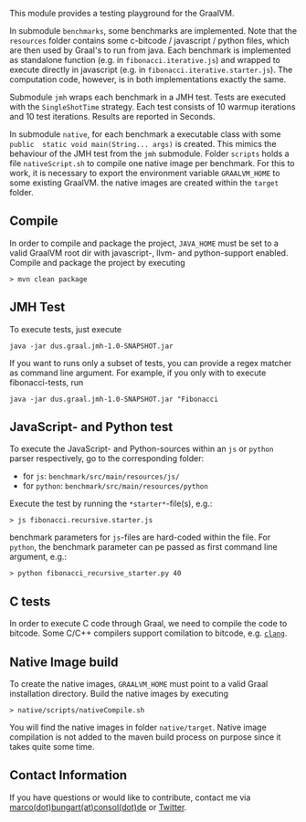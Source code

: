 This module provides a testing playground for the GraalVM.

In submodule `benchmarks`, some benchmarks are implemented. Note that the 
`resources` folder contains some c-bitcode / javascript / python files, which
are then used by Graal's to run from java. Each benchmark is implemented as 
standalone function (e.g. in `fibonacci.iterative.js`) and wrapped to execute
directly in javascript (e.g. in `fibonacci.iterative.starter.js`). The
computation code, however, is in both implementations exactly the same.

Submodule `jmh` wraps each benchmark in a JMH test. Tests are executed with the 
`SingleShotTime` strategy. Each test consists of 10 warmup iterations and 10
test iterations. Results are reported in Seconds. 

In submodule `native`, for each benchmark a executable class with some `public 
static void main(String... args)` is created. This mimics the behaviour of the 
JMH test from the `jmh` submodule. Folder `scripts` holds a file
`nativeScript.sh` to compile one native image per benchmark. For this to work, 
it is necessary to export the environment variable `GRAALVM_HOME` to some 
existing GraalVM. the native images are created within the `target` folder.

## Compile

In order to compile and package the project, `JAVA_HOME` must be set to a valid
GraalVM root dir with javascript-, llvm- and python-support enabled. Compile and 
package the project by executing

    > mvn clean package

## JMH Test
To execute tests, just execute

    java -jar dus.graal.jmh-1.0-SNAPSHOT.jar
    
If you want to runs only a subset of tests, you can provide a regex matcher as 
command line argument. For example, if you only with to execute fibonacci-tests,
run

    java -jar dus.graal.jmh-1.0-SNAPSHOT.jar "Fibonacci

## JavaScript- and Python test
To execute the JavaScript- and Python-sources within an `js` or `python` parser
respectively, go to the corresponding folder:

* for `js`: `benchmark/src/main/resources/js/`
* for `python`: `benchmark/src/main/resources/python`

Execute the test by running the `*starter*`-file(s), e.g.:

    > js fibonacci.recursive.starter.js
benchmark parameters for `js`-files are hard-coded within the file. For `python`, 
the benchmark parameter can pe passed as first command line argument, e.g.:

    > python fibonacci_recursive_starter.py 40

## C tests
In order to execute C code through Graal, we need to compile the code to
bitcode. Some C/C++ compilers support comilation to bitcode, e.g.
[`clang`][clang]. 

## Native Image build
To create the native images, `GRAALVM_HOME` must point to a valid Graal 
installation directory. Build the native images by executing

    > native/scripts/nativeCompile.sh

You will find the native images in folder `native/target`. Native image
compilation is not added to the maven build process on purpose since it takes
quite some time.

## Contact Information 

If you have questions or would like to contribute, contact me via 
<a href="mailto:marco.bungart@consol.de">marco(dot)bungart(at)consol(dot)de</a>
or <a href="https://twitter.com/turing85">Twitter</a>.

[clang]: https://clang.llvm.org/